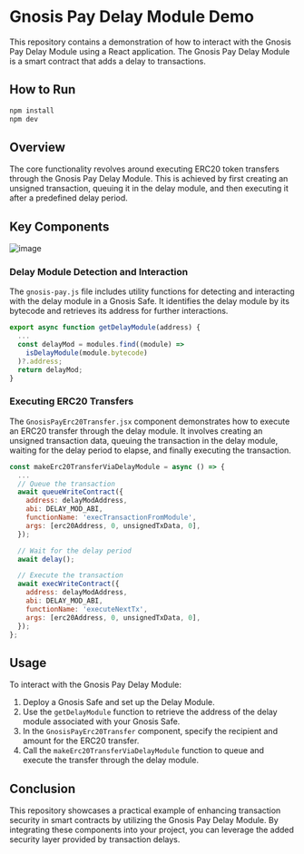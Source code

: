 # Gnosis Pay Delay Module Demo

This repository contains a demonstration of how to interact with the Gnosis Pay Delay Module using a React application. The Gnosis Pay Delay Module is a smart contract that adds a delay to transactions.


## How to Run

```bash
npm install
npm dev
```


## Overview

The core functionality revolves around executing ERC20 token transfers through the Gnosis Pay Delay Module. This is achieved by first creating an unsigned transaction, queuing it in the delay module, and then executing it after a predefined delay period.

## Key Components

![image](https://github.com/ashgansh/gnosispay-delay/assets/11430621/9282f17d-64af-4f13-abd0-18322e5ea98a)


### Delay Module Detection and Interaction

The `gnosis-pay.js` file includes utility functions for detecting and interacting with the delay module in a Gnosis Safe. It identifies the delay module by its bytecode and retrieves its address for further interactions.

```javascript:src/components/gnosis-pay.js
export async function getDelayModule(address) {
  ...
  const delayMod = modules.find((module) =>
    isDelayModule(module.bytecode)
  )?.address;
  return delayMod;
}
```

### Executing ERC20 Transfers

The `GnosisPayErc20Transfer.jsx` component demonstrates how to execute an ERC20 transfer through the delay module. It involves creating an unsigned transaction data, queuing the transaction in the delay module, waiting for the delay period to elapse, and finally executing the transaction.

```javascript:src/components/GnosisPayErc20Transfer.jsx
const makeErc20TransferViaDelayModule = async () => {
  ...
  // Queue the transaction
  await queueWriteContract({
    address: delayModAddress,
    abi: DELAY_MOD_ABI,
    functionName: 'execTransactionFromModule',
    args: [erc20Address, 0, unsignedTxData, 0],
  });

  // Wait for the delay period
  await delay();

  // Execute the transaction
  await execWriteContract({
    address: delayModAddress,
    abi: DELAY_MOD_ABI,
    functionName: 'executeNextTx',
    args: [erc20Address, 0, unsignedTxData, 0],
  });
};
```

## Usage

To interact with the Gnosis Pay Delay Module:

1. Deploy a Gnosis Safe and set up the Delay Module.
2. Use the `getDelayModule` function to retrieve the address of the delay module associated with your Gnosis Safe.
3. In the `GnosisPayErc20Transfer` component, specify the recipient and amount for the ERC20 transfer.
4. Call the `makeErc20TransferViaDelayModule` function to queue and execute the transfer through the delay module.

## Conclusion

This repository showcases a practical example of enhancing transaction security in smart contracts by utilizing the Gnosis Pay Delay Module. By integrating these components into your project, you can leverage the added security layer provided by transaction delays.
